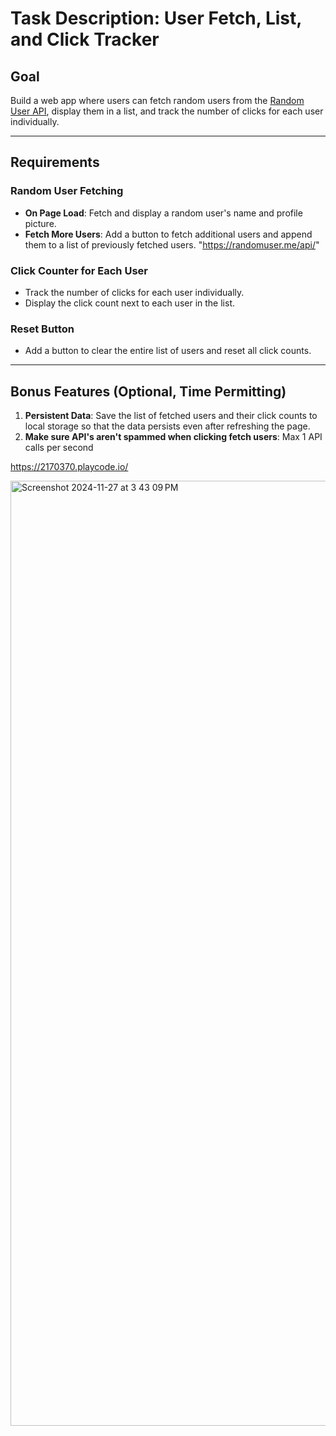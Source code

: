 # Task Description: User Fetch, List, and Click Tracker

## Goal
Build a web app where users can fetch random users from the [Random User API](https://randomuser.me/), display them in a list, and track the number of clicks for each user individually.

---

## Requirements

### Random User Fetching
- **On Page Load**: Fetch and display a random user's name and profile picture.
- **Fetch More Users**: Add a button to fetch additional users and append them to a list of previously fetched users.
"https://randomuser.me/api/"

### Click Counter for Each User
- Track the number of clicks for each user individually.
- Display the click count next to each user in the list.

### Reset Button
- Add a button to clear the entire list of users and reset all click counts.

---

## Bonus Features (Optional, Time Permitting)

1. **Persistent Data**: Save the list of fetched users and their click counts to local storage so that the data persists even after refreshing the page.
2. **Make sure API's aren't spammed when clicking fetch users**: Max 1 API calls per second 

https://2170370.playcode.io/

<img width="1512" alt="Screenshot 2024-11-27 at 3 43 09 PM" src="https://github.com/user-attachments/assets/662d3b19-fc61-41cf-a02b-f33e5661f1c5">
